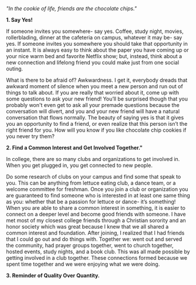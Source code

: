 *"In the cookie of life, friends are the chocolate chips."*


**1. Say Yes!**

If someone invites you somewhere- say yes. Coffee, study night, movies, rollerblading, dinner at the cafeteria on campus, whatever it may be- say yes. If someone invites you somewhere you should take that opportunity in an instant. It is always easy to think about the paper you have coming up or your nice warm bed and favorite Netflix show; but, instead, think about a new connection and lifelong friend you could make just from one social outing.

What is there to be afraid of? Awkwardness. I get it, everybody dreads that awkward moment of silence when you meet a new person and run out of things to talk about. If you are really that worried about it, come up with some questions to ask your new friend! You’ll be surprised though that you probably won't even get to ask all your premade questions because the conversation will divert, and you and your new friend will have a natural conversation that flows normally. 
The beauty of saying yes is that it gives you an opportunity to find a friend, or even realize that this person isn’t the right friend for you. 
How will you know if you like chocolate chip cookies if you never try them?

**2. Find a Common Interest and Get Involved Together."**

In college, there are so many clubs and organizations to get involved in. When you get plugged in, you get connected to new people. 

Do some research of clubs on your campus and find some that speak to you. This can be anything from lettuce eating club, a dance team, or a welcome committee for freshman. Once you join a club or organization you are guaranteed to find someone who is interested in at least one same thing as you: whether that be a passion for lettuce or dance- it’s something! When you are able to share a common interest in something, it is easier to connect on a deeper level and become good friends with someone.
I have met most of my closest college friends through a Christian sorority and an honor society which was great because I knew that we all shared a common interest and foundation. After joining, I realized that I had friends that I could go out and do things with. Together we: went out and served the community, had prayer groups together, went to church together, hosted events, study nights, and a book club. This was all made possible by getting involved in a club together. These connections formed because we spent time together and we were enjoying what we were doing. 

**3. Reminder of Quality Over Quantity.**

